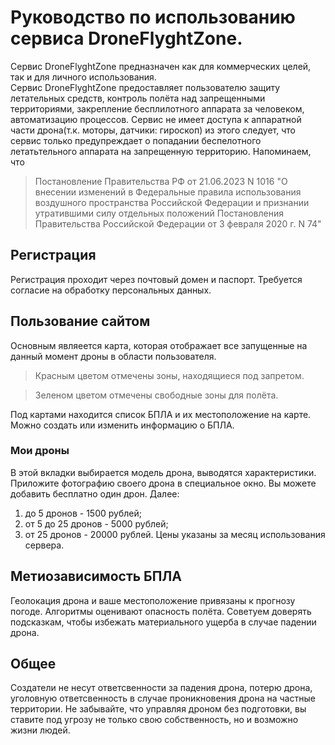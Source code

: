 # Руководство по использованию сервиса DroneFlyghtZone.
Сервис DroneFlyghtZone предназначен как для коммерческих целей, так и для личного использования.  
Сервис DroneFlyghtZone предоставляет пользователю защиту летательных средств, контроль полёта над запрещенными территориями, закрепление бесплилотного аппарата за человеком, автоматизацию процессов. Сервис не имеет доступа к аппаратной части дрона(т.к. моторы, датчики: гироскоп) из этого следует, что сервис только предупреждает о попадании беспелотного летатьтельного аппарата на запрещенную территорию. Напоминаем, что 
>Постановление Правительства РФ от 21.06.2023 N 1016 "О внесении изменений в Федеральные правила использования воздушного пространства Российской Федерации и признании утратившими силу отдельных положений Постановления Правительства Российской Федерации от 3 февраля 2020 г. N 74"

## Регистрация
Регистрация проходит через почтовый домен и паспорт. Требуется согласие на обработку персональных данных.

## Пользование сайтом
Основным являеется карта, которая отображает все запущенные на данный момент дроны в области пользователя.
> Красным цветом отмечены зоны, находящиеся под запретом.

> Зеленом цветом отмечены свободные зоны для полёта.

Под картами находится список БПЛА и их местоположение на карте. Можно создать или изменить информацию о БПЛА.
### Мои дроны
В этой вкладки выбирается модель дрона, выводятся характеристики. Приложите фотографию своего дрона в специальное окно. Вы можете добавить бесплатно один дрон. Далее:
1. до 5 дронов - 1500 рублей;
2. от 5 до 25 дронов - 5000 рублей;
3. от 25 дронов - 20000 рублей.
Цены указаны за месяц использования сервера.

## Метиозависимость БПЛА
Геолокация дрона и ваше местоположение привязаны к прогнозу погоде. Алгоритмы оценивают опасность полёта. Советуем доверять подсказкам, чтобы избежать материального ущерба в случае падении дрона.

## Общее
Создатели не несут ответсвенности за падения дрона, потерю дрона, уголовную ответсвенность в случае проникновения дрона на частные территории. Не забывайте, что управляя дроном без подготовки, вы ставите под угрозу не только свою собственность, но и возможно жизни людей.